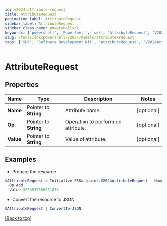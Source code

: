 ```yaml
---
id: v2024-attribute-request
title: AttributeRequest
pagination_label: AttributeRequest
sidebar_label: AttributeRequest
sidebar_class_name: powershellsdk
keywords: ['powershell', 'PowerShell', 'sdk', 'AttributeRequest', 'V2024AttributeRequest'] 
slug: /tools/sdk/powershell/v2024/models/attribute-request
tags: ['SDK', 'Software Development Kit', 'AttributeRequest', 'V2024AttributeRequest']
---
```



# AttributeRequest

## Properties

Name | Type | Description | Notes
------------ | ------------- | ------------- | -------------
**Name** |  Pointer to **String** | Attribute name. | [optional] 
**Op** |  Pointer to **String** | Operation to perform on attribute. | [optional] 
**Value** |  Pointer to **String** | Value of attribute. | [optional] 

## Examples

- Prepare the resource
```powershell
$AttributeRequest = Initialize-PSSailpoint.V2024AttributeRequest  -Name groups `
 -Op Add `
 -Value 3203537556531076
```

- Convert the resource to JSON
```powershell
$AttributeRequest | ConvertTo-JSON
```


[[Back to top]](#) 

